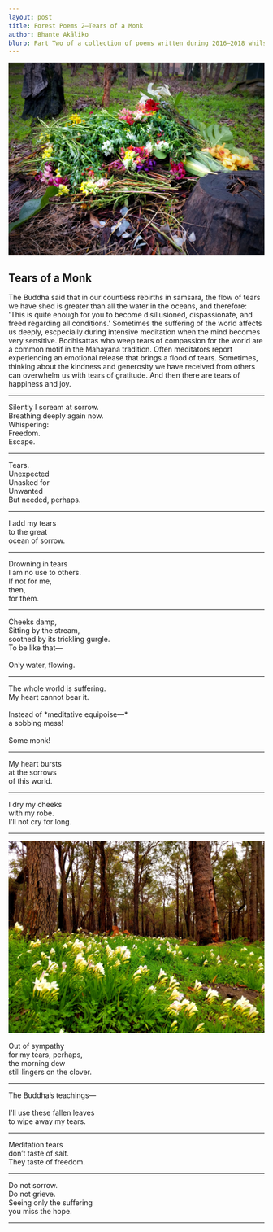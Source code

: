 ```yaml
---
layout: post
title: Forest Poems 2—Tears of a Monk
author: Bhante Akāliko
blurb: Part Two of a collection of poems written during 2016–2018 whilst residing at Bodhinyana Monastery in Serpentine, Western Australia. <i>Tears of a Monk</i> explores beauty and sadness in the melancholy world of samsara, and the hope for an end to suffering for all beings.
---
```


<img alt="colourful flowers thrown in a heap in the forest" src="https://raw.githubusercontent.com/lokanta/lokanta.github.io/master/Tears%20of%20a%20monk%201.jpg">

## Tears of a Monk
The Buddha said that in our countless rebirths in samsara, the flow of tears we have shed is greater than all the water in the oceans, and therefore: 'This is quite enough for you to become disillusioned, dispassionate, and freed regarding all conditions.' Sometimes the suffering of the world affects us deeply, escpecially during intensive meditation when the mind becomes very sensitive. Bodhisattas who weep tears of compassion for the world are a common motif in the Mahayana tradition. Often meditators report experiencing an emotional release that brings a flood of tears. Sometimes, thinking about the kindness and generosity we have received from others can overwhelm us with tears of gratitude. And then there are tears of happiness and joy. 
<hr>

<section class="poetry">


<section class="poem">
<p>Silently I scream at sorrow.<br>
Breathing deeply again now.<br>
Whispering:<br> 
Freedom.<br> 
Escape.
 
<hr>


<section class="poem">
<p>Tears.<br>
Unexpected<br>
Unasked for<br> 
Unwanted<br>
But needed, perhaps.
 
<hr>


<section class="poem">
<p>I add my tears<br>
to the great<br>
ocean of sorrow.
 
<hr>


<section class="poem">
<p>Drowning in tears<br> 
I am no use to others.<br> 
If not for me,<br> 
then,<br>
for them.
 
<hr>


<section class="poem">
<p>Cheeks damp,<br> 
Sitting by the stream,<br>
soothed by its trickling gurgle.<br>
To be like that—<br> 
<br>
Only water, flowing.
 
<hr>


<section class="poem">
<p>The whole world is suffering.<br>
My heart cannot bear it.<br> 
<br>
Instead of *meditative equipoise—*<br>
a sobbing mess!<br>
<br>
Some monk!
 
<hr>


<section class="poem">
<p>My heart bursts<br> 
at the sorrows<br>
of this world.
 
<hr>


<section class="poem">
<p>I dry my cheeks<br> 
with my robe.<br>
I'll not cry for long.
 
<hr>


![white crocus flowers in a gree field with trees in the background](https://raw.githubusercontent.com/lokanta/lokanta.github.io/master/tears%20of%20a%20monk%202.jpg)


<section class="poem">
<p>Out of sympathy<br>
for my tears, perhaps,<br>
the morning dew<br>
still lingers on the clover.
 
<hr>


<section class="poem">
<p>The Buddha’s teachings—<br>
<br>
I'll use these fallen leaves<br>
to wipe away my tears.
 
<hr>


<section class="poem">
<p>Meditation tears<br>
don’t taste of salt.<br> 
They taste of freedom.
 
<hr>


<section class="poem">
<p>Do not sorrow.<br> 
Do not grieve.<br>
Seeing only the suffering<br>
you miss the hope.

<hr>
